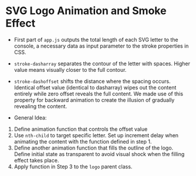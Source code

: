 # SVG Logo Animation and Smoke Effect

* First part of `app.js` outputs the total length  of each SVG letter to the console, a necessary data as input parameter to the stroke properties in CSS.

* `stroke-dasharray` separates the contour of the letter with spaces. Higher value means visually closer to the full contour.

*  `stroke-dashoffset` shifts the distance where the spacing occurs. Identical offset value (identical to dasharray) wipes out the content entirely while zero offset reveals the full content. We made use of this property for backward animation to create the illusion of gradually revealing the content.

* General Idea:  
1. Define animation function that controls the offset value
2. Use `nth-child` to target specific letter. Set up increment delay when animating the content with the function defined in step 1.
3. Define another animation function that fills the outline of the logo. Define initial state as transparent to avoid visual shock when the filling effect takes place.
4. Apply function in Step 3 to the `logo` parent class. 
